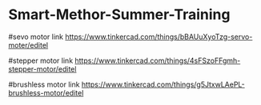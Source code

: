 # Smart-Methor-Summer-Training

#sevo motor link
https://www.tinkercad.com/things/bBAUuXyoTzg-servo-moter/editel

#stepper motor link
https://www.tinkercad.com/things/4sFSzoFFgmh-stepper-motor/editel

#brushless motor link
https://www.tinkercad.com/things/g5JtxwLAePL-brushless-motor/editel
